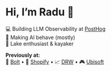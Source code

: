 # Hi, I’m Radu 👋

💻 Building LLM Observability at [PostHog](https://posthog.com)  
🤖 Making AI behave (mostly)  
🚤 Lake enthusiast & kayaker  

**Previously at:**  
🚗 [Bolt](https://bolt.eu) • 🛒 [Shopify](https://www.shopify.com) • 📈 [DRW](https://drw.com) • 🎮 [Ubisoft](https://www.ubisoft.com)  
